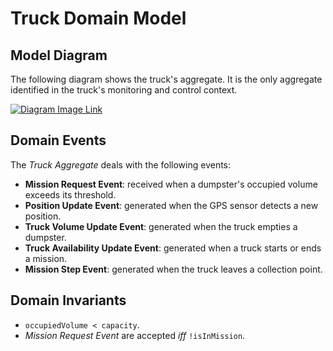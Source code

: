 # Truck Domain Model

## Model Diagram

The following diagram shows the truck's aggregate. It is the only aggregate identified in the truck's monitoring and control context.

[![Diagram Image Link](https://tinyurl.com/2dnr8kt6)](https://tinyurl.com/2dnr8kt6)<!--![Diagram Image Link](./truck-domain-model.puml)-->

## Domain Events

The *Truck Aggregate* deals with the following events:

* **Mission Request Event**: received when a dumpster's occupied volume exceeds its threshold.
* **Position Update Event**: generated when the GPS sensor detects a new position.
* **Truck Volume Update Event**: generated when the truck empties a dumpster.
* **Truck Availability Update Event**: generated when a truck starts or ends a mission.
* **Mission Step Event**: generated when the truck leaves a collection point.

## Domain Invariants

* ```occupiedVolume < capacity```.
* *Mission Request Event* are accepted *iff* ```!isInMission```.
